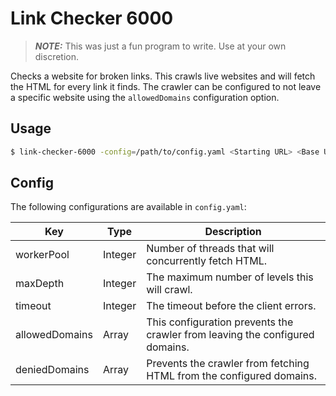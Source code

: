 # Link Checker 6000

> **_NOTE:_**  This was just a fun program to write. Use at your own discretion.

Checks a website for broken links. This crawls live websites and will 
fetch the HTML for every link it finds. The crawler can be configured to 
not leave a specific website using the `allowedDomains` configuration option.

## Usage

```bash
$ link-checker-6000 -config=/path/to/config.yaml <Starting URL> <Base URL>
```

## Config

The following configurations are available in `config.yaml`:

| Key            | Type    | Description                                                                 |
|----------------|---------|-----------------------------------------------------------------------------|
| workerPool     | Integer | Number of threads that will concurrently fetch HTML.                        |
| maxDepth       | Integer | The maximum number of levels this will crawl.                               |
| timeout        | Integer | The timeout before the client errors.                                       |
| allowedDomains | Array   | This configuration prevents the crawler from leaving the configured domains.|
| deniedDomains  | Array   | Prevents the crawler from fetching HTML from the configured domains.        |
